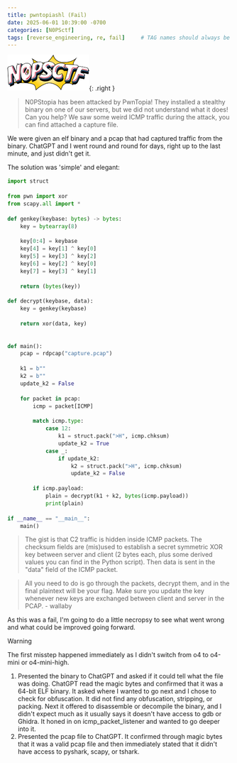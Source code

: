 ```yaml
---
title: pwntopiashl (Fail)
date: 2025-06-01 10:39:00 -0700
categories: [N0PSctf]
tags: [reverse_engineering, re, fail]     # TAG names should always be lowercase
---
```

![N0PSctf Logo](/assets/img/logo-nopsctf.png){: .right }
> N0PStopia has been attacked by PwnTopia! They installed a stealthy binary on one of our servers, but we did not understand what it does! Can you help? We saw some weird ICMP traffic during the attack, you can find attached a capture file.

We were given an elf binary and a pcap that had captured traffic from the binary. ChatGPT and I went round and round for days, right up to the last minute, and just didn't get it.

The solution was 'simple' and elegant:

```python
import struct

from pwn import xor
from scapy.all import *

def genkey(keybase: bytes) -> bytes:
    key = bytearray(8)

    key[0:4] = keybase
    key[4] = key[1] ^ key[0]
    key[5] = key[3] ^ key[2]
    key[6] = key[2] ^ key[0]
    key[7] = key[3] ^ key[1]

    return (bytes(key))

def decrypt(keybase, data):
    key = genkey(keybase)

    return xor(data, key)
    

def main():
    pcap = rdpcap("capture.pcap")

    k1 = b""
    k2 = b""
    update_k2 = False

    for packet in pcap:
        icmp = packet[ICMP]

        match icmp.type:
            case 12:
                k1 = struct.pack(">H", icmp.chksum)
                update_k2 = True
            case _:
                if update_k2:
                    k2 = struct.pack(">H", icmp.chksum)
                    update_k2 = False

        if icmp.payload:
            plain = decrypt(k1 + k2, bytes(icmp.payload))
            print(plain)

if __name__ == "__main__":
    main()
```

>The gist is that C2 traffic is hidden inside ICMP packets. The checksum fields are (mis)used to establish a secret symmetric XOR key between server and client (2 bytes each, plus some derived values you can find in the Python script). Then data is sent in the "data" field of the ICMP packet.

>All you need to do is go through the packets, decrypt them, and in the final plaintext will be your flag. Make sure you update the key whenever new keys are exchanged between client and server in the PCAP. - wallaby

As this was a fail, I'm going to do a little necropsy to see what went wrong and what could be improved going forward.

> [!WARNING]
> The first misstep happened immediately as I didn't switch from o4 to o4-mini or o4-mini-high. 

1. Presented the binary to ChatGPT and asked if it could tell what the file was doing. ChatGPT read the magic bytes and confirmed that it was a 64-bit ELF binary. It asked where I wanted to go next and I chose to check for obfuscation. It did not find any obfuscation, stripping, or packing. Next it offered to disassemble or decompile the binary, and I didn't expect much as it usually says it doesn't have access to gdb or Ghidra. It honed in on icmp_packet_listener and wanted to go deeper into it.
2. Presented the pcap file to ChatGPT. It confirmed through magic bytes that it was a valid pcap file and then immediately stated that it didn't have access to pyshark, scapy, or tshark.
